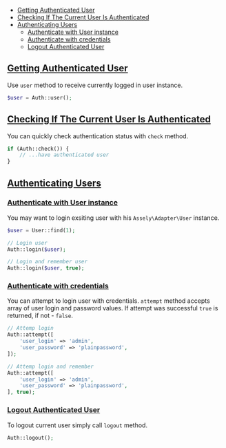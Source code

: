 - [Getting Authenticated User](#getting-authenticated-user)
- [Checking If The Current User Is Authenticated](#checking-if-the-current-user-is-authenticated)
- [Authenticating Users](#authenticating-users)
    + [Authenticate with User instance](#authenticate-with-user-instance)
    + [Authenticate with credentials](#authenticate-with-credentials)
    + [Logout Authenticated User](#logout-authenticated-user)


<a name="getting-authenticated-user"></a>
## [Getting Authenticated User](#getting-authenticated-user)

Use `user` method to receive currently logged in user instance.

```php
$user = Auth::user();
```

<a name="checking-if-the-current-user-is-authenticated"></a>
## [Checking If The Current User Is Authenticated](#checking-if-the-current-user-is-authenticated)

You can quickly check authentication status with `check` method.

```php
if (Auth::check()) {
    // ...have authenticated user
}
```

<a name="authenticating-users"></a>
## [Authenticating Users](#authenticating-users)

<a name="authenticate-with-user-instance"></a>
### [Authenticate with User instance](#authenticate-with-user-instance)

You may want to login exsiting user with his `Assely\Adapter\User` instance.

```php
$user = User::find(1);

// Login user
Auth::login($user);

// Login and remember user
Auth::login($user, true);
```

<a name="authenticate-with-credentials"></a>
### [Authenticate with credentials](#authenticate-with-credentials)

You can attempt to login user with credentials. `attempt` method accepts array of user login and password values. If attempt was successful `true` is returned, if not - `false`.

```php
// Attemp login
Auth::attempt([
    'user_login' => 'admin',
    'user_password' => 'plainpassword',
]);

// Attemp login and remember
Auth::attempt([
    'user_login' => 'admin',
    'user_password' => 'plainpassword',
], true);
```

<a name="logout-authenticated-user"></a>
### [Logout Authenticated User](#logout-authenticated-user)

To logout current user simply call `logout` method.

```php
Auth::logout();
```
